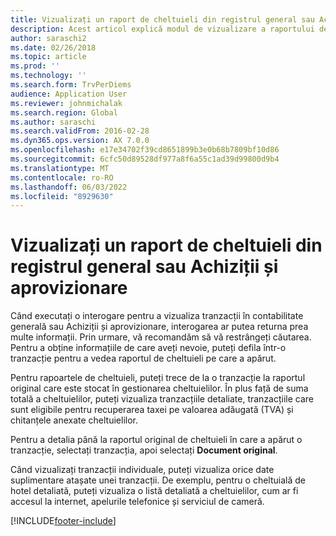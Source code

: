 ```yaml
---
title: Vizualizați un raport de cheltuieli din registrul general sau Achiziții și aprovizionare
description: Acest articol explică modul de vizualizare a raportului de cheltuieli inițial pe care a apărut o tranzacție.
author: saraschi2
ms.date: 02/26/2018
ms.topic: article
ms.prod: ''
ms.technology: ''
ms.search.form: TrvPerDiems
audience: Application User
ms.reviewer: johnmichalak
ms.search.region: Global
ms.author: saraschi
ms.search.validFrom: 2016-02-28
ms.dyn365.ops.version: AX 7.0.0
ms.openlocfilehash: e17e34702f39cd8651899b3e0b68b7809bf10d86
ms.sourcegitcommit: 6cfc50d89528df977a8f6a55c1ad39d99800d9b4
ms.translationtype: MT
ms.contentlocale: ro-RO
ms.lasthandoff: 06/03/2022
ms.locfileid: "8929630"
---
```

# <a name="view-an-expense-report-from-general-ledger-or-procurement-and-sourcing"></a>Vizualizați un raport de cheltuieli din registrul general sau Achiziții și aprovizionare

Când executați o interogare pentru a vizualiza tranzacții în contabilitate generală sau Achiziții și aprovizionare, interogarea ar putea returna prea multe informații. Prin urmare, vă recomandăm să vă restrângeți căutarea. Pentru a obține informațiile de care aveți nevoie, puteți defila într-o tranzacție pentru a vedea raportul de cheltuieli pe care a apărut.

Pentru rapoartele de cheltuieli, puteți trece de la o tranzacție la raportul original care este stocat în gestionarea cheltuielilor. În plus față de suma totală a cheltuielilor, puteți vizualiza tranzacțiile detaliate, tranzacțiile care sunt eligibile pentru recuperarea taxei pe valoarea adăugată (TVA) și chitanțele anexate cheltuielilor.

Pentru a detalia până la raportul original de cheltuieli în care a apărut o tranzacție, selectați tranzacția, apoi selectați **Document original**.

Când vizualizați tranzacții individuale, puteți vizualiza orice date suplimentare atașate unei tranzacții. De exemplu, pentru o cheltuială de hotel detaliată, puteți vizualiza o listă detaliată a cheltuielilor, cum ar fi accesul la internet, apelurile telefonice și serviciul de cameră.


[!INCLUDE[footer-include](../includes/footer-banner.md)]